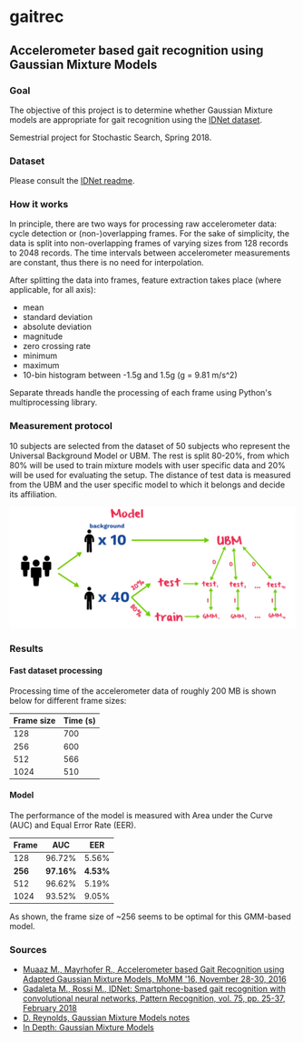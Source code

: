 # gaitrec

## Accelerometer based gait recognition using Gaussian Mixture Models

### Goal

The objective of this project is to determine whether Gaussian Mixture models are appropriate for gait recognition using the [IDNet dataset](http://signet.dei.unipd.it/human-sensing/).

Semestrial project for Stochastic Search, Spring 2018.

### Dataset

Please consult the [IDNet readme](http://signet.dei.unipd.it/wp-content/uploads/2016/10/IDNET_README_Nov2016.txt).

### How it works

In principle, there are two ways for processing raw accelerometer data: cycle detection or (non-)overlapping frames. For the sake of simplicity, the data is split into non-overlapping frames of varying sizes from 128 records to 2048 records. The time intervals between accelerometer measurements are constant, thus there is no need for interpolation. 

After splitting the data into frames, feature extraction takes place (where applicable, for all axis):
- mean
- standard deviation
- absolute deviation
- magnitude
- zero crossing rate
- minimum
- maximum
- 10-bin histogram between -1.5g and 1.5g (g = 9.81 m/s^2)

Separate threads handle the processing of each frame using Python's multiprocessing library.

### Measurement protocol

10 subjects are selected from the dataset of 50 subjects who represent the Universal Background Model or UBM. The rest is split 80-20%, from which 80% will be used to train mixture models with user specific data and 20% will be used for evaluating the setup. The distance of test data is measured from the UBM and the user specific model to which it belongs and decide its affiliation.

![Measurement protocol](./pic/model.png)

### Results

#### Fast dataset processing

Processing time of the accelerometer data of roughly 200 MB is shown below for different frame sizes:

|Frame size |Time (s) |
|-----------|---------|
|128        |700      |
|256        |600      |
|512        |566      |
|1024       |510      |

#### Model

The performance of the model is measured with Area under the Curve (AUC) and Equal Error Rate (EER).

|Frame      |AUC       |EER      |
|-----------|----------|---------|
|128        |96.72%    |5.56%    |
|**256**    |**97.16%**|**4.53%**|
|512        |96.62%    |5.19%    |
|1024       |93.52%    |9.05%    |

As shown, the frame size of ~256 seems to be optimal for this GMM-based model.

### Sources

- [Muaaz M., Mayrhofer R., Accelerometer based Gait Recognition using Adapted Gaussian Mixture Models, MoMM '16, November 28-30, 2016](https://usmile.at/sites/default/files/publications/p288-muaaz.pdf)
- [Gadaleta M., Rossi M., IDNet: Smartphone-based gait recognition with convolutional neural networks, Pattern Recognition, vol. 75, pp. 25-37, February 2018](https://www.researchgate.net/profile/Michele_Rossi16/publication/303921735_IDNet_Smartphone-based_Gait_Recognition_with_Convolutional_Neural_Networks/links/5a552653a6fdcc30f86b9603/IDNet-Smartphone-based-Gait-Recognition-with-Convolutional-Neural-Networks.pdf?origin=publication_detail)
- [D. Reynolds, Gaussian Mixture Models notes](https://pdfs.semanticscholar.org/734b/07b53c23f74a3b004d7fe341ae4fce462fc6.pdf)
- [In Depth: Gaussian Mixture Models](https://jakevdp.github.io/PythonDataScienceHandbook/05.12-gaussian-mixtures.html)
